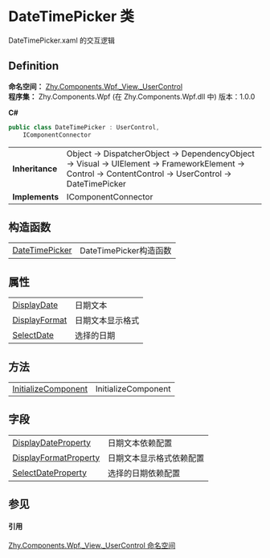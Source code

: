 # DateTimePicker 类


DateTimePicker.xaml 的交互逻辑



## Definition
**命名空间：** <a href="N_Zhy_Components_Wpf__View__UserControl.md">Zhy.Components.Wpf._View._UserControl</a>  
**程序集：** Zhy.Components.Wpf (在 Zhy.Components.Wpf.dll 中) 版本：1.0.0

**C#**
``` C#
public class DateTimePicker : UserControl, 
	IComponentConnector
```

<table><tr><td><strong>Inheritance</strong></td><td>Object  →  DispatcherObject  →  DependencyObject  →  Visual  →  UIElement  →  FrameworkElement  →  Control  →  ContentControl  →  UserControl  →  DateTimePicker</td></tr>
<tr><td><strong>Implements</strong></td><td>IComponentConnector</td></tr>
</table>



## 构造函数
<table>
<tr>
<td><a href="M_Zhy_Components_Wpf__View__UserControl_DateTimePicker__ctor.md">DateTimePicker</a></td>
<td>DateTimePicker构造函数</td></tr>
</table>

## 属性
<table>
<tr>
<td><a href="P_Zhy_Components_Wpf__View__UserControl_DateTimePicker_DisplayDate.md">DisplayDate</a></td>
<td>日期文本</td></tr>
<tr>
<td><a href="P_Zhy_Components_Wpf__View__UserControl_DateTimePicker_DisplayFormat.md">DisplayFormat</a></td>
<td>日期文本显示格式</td></tr>
<tr>
<td><a href="P_Zhy_Components_Wpf__View__UserControl_DateTimePicker_SelectDate.md">SelectDate</a></td>
<td>选择的日期</td></tr>
</table>

## 方法
<table>
<tr>
<td><a href="M_Zhy_Components_Wpf__View__UserControl_DateTimePicker_InitializeComponent.md">InitializeComponent</a></td>
<td>InitializeComponent</td></tr>
</table>

## 字段
<table>
<tr>
<td><a href="F_Zhy_Components_Wpf__View__UserControl_DateTimePicker_DisplayDateProperty.md">DisplayDateProperty</a></td>
<td>日期文本依赖配置</td></tr>
<tr>
<td><a href="F_Zhy_Components_Wpf__View__UserControl_DateTimePicker_DisplayFormatProperty.md">DisplayFormatProperty</a></td>
<td>日期文本显示格式依赖配置</td></tr>
<tr>
<td><a href="F_Zhy_Components_Wpf__View__UserControl_DateTimePicker_SelectDateProperty.md">SelectDateProperty</a></td>
<td>选择的日期依赖配置</td></tr>
</table>

## 参见


#### 引用
<a href="N_Zhy_Components_Wpf__View__UserControl.md">Zhy.Components.Wpf._View._UserControl 命名空间</a>  

